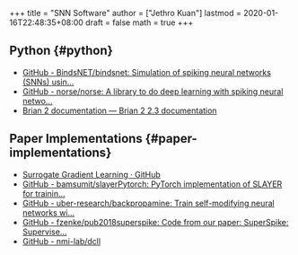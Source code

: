 +++
title = "SNN Software"
author = ["Jethro Kuan"]
lastmod = 2020-01-16T22:48:35+08:00
draft = false
math = true
+++

## Python {#python}

-   [GitHub - BindsNET/bindsnet: Simulation of spiking neural networks (SNNs) usin...](https://github.com/BindsNET/bindsnet)
-   [GitHub - norse/norse: A library to do deep learning with spiking neural netwo...](https://github.com/norse/norse/)
-   [Brian 2 documentation — Brian 2 2.3 documentation](https://brian2.readthedocs.io/en/stable/)


## Paper Implementations {#paper-implementations}

-   [Surrogate Gradient Learning · GitHub](https://github.com/surrogate-gradient-learning)
-   [GitHub - bamsumit/slayerPytorch: PyTorch implementation of SLAYER for trainin...](https://github.com/bamsumit/slayerPytorch)
-   [GitHub - uber-research/backpropamine: Train self-modifying neural networks wi...](https://github.com/uber-research/backpropamine)
-   [GitHub - fzenke/pub2018superspike: Code from our paper: SuperSpike: Supervise...](https://github.com/fzenke/pub2018superspike)
-   [GitHub - nmi-lab/dcll](https://github.com/nmi-lab/dcll)
